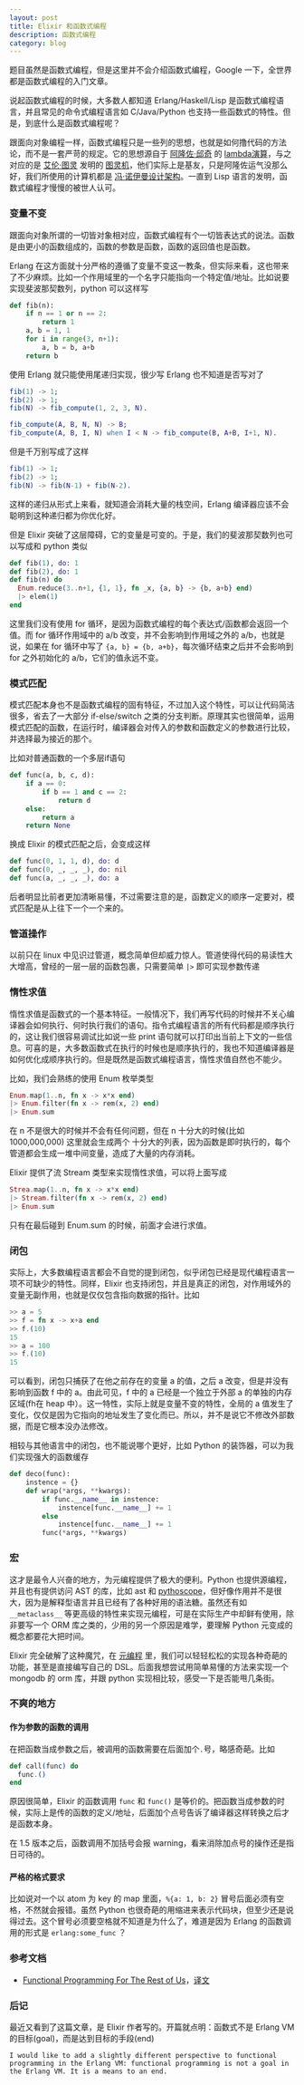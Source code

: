 ```yaml
---
layout: post
title: Elixir 和函数式编程
description: 函数式编程
category: blog
---
```


题目虽然是函数式编程，但是这里并不会介绍函数式编程，Google 一下，全世界都是函数式编程的入门文章。

说起函数式编程的时候，大多数人都知道 Erlang/Haskell/Lisp 是函数式编程语言，并且常见的命令式编程语言如 C/Java/Python 也支持一些函数式的特性。但是，到底什么是函数式编程呢？

<!-- more -->
跟面向对象编程一样，函数式编程只是一些列的思想，也就是如何撸代码的方法论，而不是一套严苛的规定。它的思想源自于 [阿隆佐·邱奇](http://zh.wikipedia.org/zh/%E9%98%BF%E9%9A%86%E4%BD%90%C2%B7%E9%82%B1%E5%A5%87) 的 [lambda演算](http://zh.wikipedia.org/wiki/%CE%9B%E6%BC%94%E7%AE%97)，与之对应的是 [艾伦·图灵](http://zh.wikipedia.org/zh/%E8%89%BE%E4%BC%A6%C2%B7%E5%9B%BE%E7%81%B5) 发明的 [图灵机](http://zh.wikipedia.org/zh/%E5%9B%BE%E7%81%B5%E6%9C%BA)，他们实际上是基友，只是阿隆佐运气没那么好，我们所使用的计算机都是 [冯·诺伊曼设计架构](http://zh.wikipedia.org/zh/%E5%86%AF%C2%B7%E8%AF%BA%E4%BC%8A%E6%9B%BC%E7%BB%93%E6%9E%84)。一直到 Lisp 语言的发明，函数式编程才慢慢的被世人认可。

### 变量不变
跟面向对象所谓的一切皆对象相对应，函数式编程有个一切皆表达式的说法。函数是由更小的函数组成的，函数的参数是函数，函数的返回值也是函数。

Erlang 在这方面就十分严格的遵循了变量不变这一教条，但实际来看，这也带来了不少麻烦。比如一个作用域里的一个名字只能指向一个特定值/地址。比如说要实现斐波那契数列，python 可以这样写

```python
def fib(n):
    if n == 1 or n == 2:
        return 1
    a, b = 1, 1
    for i in range(3, n+1):
        a, b = b, a+b
    return b
```

使用 Erlang 就只能使用尾递归实现，很少写 Erlang 也不知道是否写对了

```erl
fib(1) -> 1;
fib(2) -> 1;
fib(N) -> fib_compute(1, 2, 3, N).

fib_compute(A, B, N, N) -> B;
fib_compute(A, B, I, N) when I < N -> fib_compute(B, A+B, I+1, N).
```

但是千万别写成了这样

```erl
fib(1) -> 1;
fib(2) -> 1;
fib(N) -> fib(N-1) + fib(N-2).
```

这样的递归从形式上来看，就知道会消耗大量的栈空间，Erlang 编译器应该不会聪明到这种递归都为你优化好。

但是 Elixir 突破了这层障碍，它的变量是可变的。于是，我们的斐波那契数列也可以写成和 python 类似

```elixir
def fib(1), do: 1
def fib(2), do: 1
def fib(n) do
  Enum.reduce(3..n+1, {1, 1}, fn _x, {a, b} -> {b, a+b} end)
  |> elem(1)
end
```

这里我们没有使用 for 循环，是因为函数式编程的每个表达式/函数都会返回一个值。而 for 循环作用域中的 a/b 改变，并不会影响到作用域之外的 a/b，也就是说，如果在 for 循环中写了 `{a, b} = {b, a+b}`，每次循环结束之后并不会影响到 for 之外初始化的 a/b，它们的值永远不变。

### 模式匹配
模式匹配本身也不是函数式编程的固有特征，不过加入这个特性，可以让代码简洁很多，省去了一大部分 if-else/switch 之类的分支判断。原理其实也很简单，运用模式匹配的函数，在运行时，编译器会对传入的参数和函数定义的参数进行比较，并选择最为接近的那个。

比如对普通函数的一个多层if语句

```python
def func(a, b, c, d):
    if a == 0:
        if b == 1 and c == 2:
            return d
    else:
        return a
    return None
```

换成 Elixir 的模式匹配之后，会变成这样

```elixir
def func(0, 1, 1, d), do: d
def func(0, _, _, _), do: nil
def func(a, _, _, _), do: a
```

后者明显比前者更加清晰易懂，不过需要注意的是，函数定义的顺序一定要对，模式匹配是从上往下一个一个来的。

### 管道操作
以前只在 linux 中见识过管道，概念简单但却威力惊人。管道使得代码的易读性大大增高，曾经的一层一层的函数包裹，只需要简单 `|>` 即可实现参数传递

### 惰性求值
惰性求值是函数式的一个基本特征。一般情况下，我们再写代码的时候并不关心编译器会如何执行、何时执行我们的语句。指令式编程语言的所有代码都是顺序执行的，这让我们很容易调试比如说一些 print 语句就可以打印出当前上下文的一些信息。可喜的是，大多数函数式在执行的时候也是顺序执行的，我也不知道编译器是如何优化成顺序执行的。但是既然是函数式编程语言，惰性求值自然也不能少。

比如，我们会熟练的使用 Enum 枚举类型

```elixir
Enum.map(1..n, fn x -> x*x end)
|> Enum.filter(fn x -> rem(x, 2) end)
|> Enum.sum
```

在 n 不是很大的时候并不会有任何问题，但在 n 十分大的时候(比如 1000,000,000) 这里就会生成两个 十分大的列表，因为函数是即时执行的，每个管道都会生成一堆中间变量，造成了大量的内存消耗。

Elixir 提供了流 Stream 类型来实现惰性求值，可以将上面写成

```elixir
Strea.map(1..n, fn x -> x*x end)
|> Stream.filter(fn x -> rem(x, 2) end)
|> Enum.sum
```

只有在最后碰到 Enum.sum 的时候，前面才会进行求值。

### 闭包
实际上，大多数编程语言都会不自觉的提到闭包，似乎闭包已经是现代编程语言一项不可缺少的特性。同样，Elixir 也支持闭包，并且是真正的闭包，对作用域外的变量无副作用，也就是仅仅包含指向数据的指针。比如

```elixir
>> a = 5
>> f = fn x -> x+a end
>> f.(10)
15
>> a = 100
>> f.(10)
15
```

可以看到，闭包只捕获了在他之前存在的变量 a 的值，之后 a 改变，但是并没有影响到函数 f 中的 a。由此可见，f 中的 a 已经是一个独立于外部 a 的单独的内存区域(fh在 heap 中）。这一特性，实际上就是变量不变的特性，全局的 a 值发生了变化，仅仅是因为它指向的地址发生了变化而已。所以，并不是说它不修改外部数据，而是它根本没办法修改。

相较与其他语言中的闭包，也不能说哪个更好，比如 Python 的装饰器，可以为我们实现强大的函数缓存

```python
def deco(func):
    instence = {}
    def wrap(*args, **kwargs):
        if func.__name__ in instence:
            instence[func.__name__] += 1
        else
            instence[func.__name__] += 1
        func(*args, **kwargs)
```

### 宏
这才是最令人兴奋的地方，为元编程提供了极大的便利。Python 也提供源编程，并且也有提供访问 AST 的库，比如 ast 和 [pythoscope](http://pythoscope.org)，但好像作用并不是很大，因为是解释型语言并且已经有了各种好用的语法糖。虽然还有如 `__metaclass__` 等更高级的特性来实现元编程，可是在实际生产中却鲜有使用，除非要写一个 ORM 库之类的，少用的另一个原因是难学，要理解 Python 元变成的概念都要花大把时间。

Elixir 完全破解了这种魔咒，在 [元编程](http://dantangfan.github.io/2016/10/10/metaprogramming-elixir-cn.html) 里，我们可以轻轻松松的实现各种奇葩的功能，甚至是直接编写自己的 DSL。后面我想尝试用简单易懂的方法来实现一个 mongodb 的 orm 库，并跟 python 实现相比较，感受一下是否能甩几条街。

### 不爽的地方
#### 作为参数的函数的调用
在把函数当成参数之后，被调用的函数需要在后面加个`.`号，略感奇葩。比如

```elixir
def call(func) do
  func.()
end
```

原因很简单，Elixir 的函数调用 `func` 和 `func()` 是等价的。把函数当成参数的时候，实际上是传的函数的定义/地址，后面加个点号告诉了编译器这样转换之后才是函数本身。

在 1.5 版本之后，函数调用不加括号会报 warning，看来消除加点号的操作还是指日可待的。

#### 严格的格式要求

比如说对一个以 atom 为 key 的 map 里面，`%{a: 1, b: 2}` 冒号后面必须有空格，不然就会报错。虽然 Python 也很奇葩的用缩进来表示代码块，但至少还是说得过去。这个冒号必须要空格就不知道是为什么了，难道是因为 Erlang 的函数调用的形式是 `erlang:some_func` ？

### 参考文档
- [Functional Programming For The Rest of Us](http://www.defmacro.org/ramblings/fp.html)，[译文](https://github.com/justinyhuang/Functional-Programming-For-The-Rest-of-Us-Cn/blob/master/FunctionalProgrammingForTheRestOfUs.cn.md)


### 后记

最近又看到了这篇文章，是 Elixir 作者写的。开篇就点明：函数式不是 Erlang VM 的目标(goal)，而是达到目标的手段(end)

```
I would like to add a slightly different perspective to functional programming in the Erlang VM: functional programming is not a goal in the Erlang VM. It is a means to an end.
```

